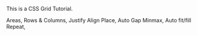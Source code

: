 This is a CSS Grid Tutorial.

Areas,
Rows & Columns,
Justify Align Place,
Auto Gap Minmax,
Auto fit/fill Repeat,